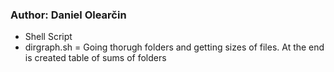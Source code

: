 ### Author: Daniel Olearčin
  - Shell Script
  - dirgraph.sh = Going thorugh folders and getting sizes of files. At the end is created table of sums of folders
